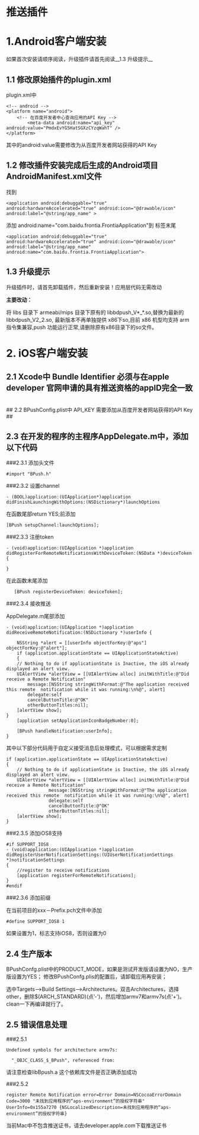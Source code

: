# 推送插件 #

# 1.Android客户端安装

如果首次安装请顺序阅读，升级插件请首先阅读__1.3 升级提示__

## 1.1 修改原始插件的plugin.xml
plugin.xml中

    <!-- android -->
    <platform name="android">		
		<!-- 在百度开发者中心查询应用的API Key -->
	        <meta-data android:name="api_key" android:value="PmdxEvYG5HatSGXzCYzqWahT" />
    </platform>

其中的android:value需要修改为从百度开发者网站获得的API Key

##  1.2 修改插件安装完成后生成的Android项目AndroidManifest.xml文件

找到

    <application android:debuggable="true" android:hardwareAccelerated="true" android:icon="@drawable/icon" android:label="@string/app_name" >

添加 android:name="com.baidu.frontia.FrontiaApplication"到 <application>标签末尾

    <application android:debuggable="true" android:hardwareAccelerated="true" android:icon="@drawable/icon" android:label="@string/app_name" android:name="com.baidu.frontia.FrontiaApplication">
    
    
## 1.3 升级提示
升级插件时，请首先卸载插件，然后重新安装！应用层代码无需改动

__主要改动：__

将 libs 目录下 armeabi/mips 目录下原有的 libbdpush_V*_*.so,替换为最新的libbdpush_V2_2.so, 最新版本不再单独提供 x86下so,目前 x86 机型均支持 arm 指令集兼容,push 功能运行正常,请删除原有x86目录下的so文件。
    

# 2. iOS客户端安装

## 2.1 Xcode中 Bundle Identifier 必须与在apple developer 官网申请的具有推送资格的appID完全一致
</br>
## 2.2 BPushConfig.plist中 API_KEY 需要添加从百度开发者网站获得的API Key ##
</br>

## 2.3 在开发的程序的主程序AppDelegate.m中，添加以下代码

###2.3.1 添加头文件

	#import "BPush.h"


###2.3.2 设置channel

	- (BOOL)application:(UIApplication*)application didFinishLaunchingWithOptions:(NSDictionary*)launchOptions

在函数尾部return YES;前添加

	[BPush setupChannel:launchOptions];	

###2.3.3 注册token


    - (void)application:(UIApplication *)application      didRegisterForRemoteNotificationsWithDeviceToken:(NSData *)deviceToken {

    }
在此函数末尾添加   

       [BPush registerDeviceToken: deviceToken];

###2.3.4 接收推送

AppDelegate.m尾部添加
    
	- (void)application:(UIApplication *)application didReceiveRemoteNotification:(NSDictionary *)userInfo {
      	
      	NSString *alert = [[userInfo objectForKey:@"aps"] objectForKey:@"alert"];
      	if (application.applicationState == UIApplicationStateActive) 
      	{
        // Nothing to do if applicationState is Inactive, the iOS already displayed an alert view.
        UIAlertView *alertView = [[UIAlertView alloc] initWithTitle:@"Did receive a Remote Notification" 
        	message:[NSString stringWithFormat:@"The application received this remote  notification while it was running:\n%@", alert]
            delegate:self
            cancelButtonTitle:@"OK"
            otherButtonTitles:nil];
        [alertView show];
    }
    	[application setApplicationIconBadgeNumber:0];
    
    	[BPush handleNotification:userInfo];
    }
    
    
其中以下部分代码用于自定义接受消息后处理模式，可以根据需求定制

    if (application.applicationState == UIApplicationStateActive)
    {
        // Nothing to do if applicationState is Inactive, the iOS already displayed an alert view.
        UIAlertView *alertView = [[UIAlertView alloc] initWithTitle:@"Did receive a Remote Notification"
                    message:[NSString stringWithFormat:@"The application received this remote  notification while it was running:\n%@", alert]
                    delegate:self
                    cancelButtonTitle:@"OK"
                    otherButtonTitles:nil];
        [alertView show];
    }	

###2.3.5	 添加iOS8支持

	#if SUPPORT_IOS8
	- (void)application:(UIApplication *)application 		didRegisterUserNotificationSettings:(UIUserNotificationSettings 		*)notificationSettings
	{
    	//register to receive notifications
    	[application registerForRemoteNotifications];
	}
	#endif

###2.3.6 添加前缀

在当前项目的xxx－Prefix.pch文件中添加

	#define SUPPORT_IOS8 1

如果设置为1，标志支持iOS8，否则设置为0
	


## 2.4 生产版本

BPushConfg.plist中的PRODUCT_MODE，如果是测试开发版请设置为NO，生产版设置为YES；
修改BPushConfg.plis的配置后，请卸载应用再安装；


选中Targets—>Build Settings—>Architectures。双击Architectures，选择other，删除$(ARCH_STANDARD)(点’-’)，然后增加armv7和armv7s(点‘+’)。clean一下再编译就行了。

## 2.5 错误信息处理


###2.5.1

	Undefined symbols for architecture armv7s:

	  "_OBJC_CLASS_$_BPush", referenced from:
  
请注意检查libBpush.a 这个依赖库文件是否正确添加成功


###2.5.2

	register Remote Notification error=Error Domain=NSCocoaErrorDomain Code=3000 "未找到应用程序的“aps-environment”的授权字符串" UserInfo=0x155a7270 {NSLocalizedDescription=未找到应用程序的“aps-environment”的授权字符串}

当前Mac中不包含推送证书，请去developer.apple.com下载推送证书
